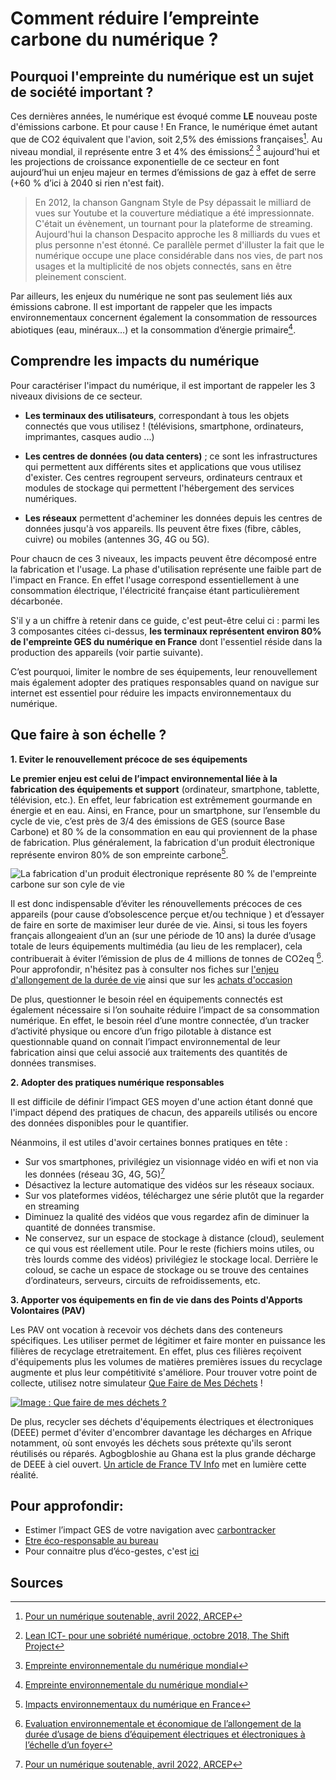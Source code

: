 # **Comment réduire l’empreinte carbone du numérique ?**

## Pourquoi l'empreinte du numérique est un sujet de société important ?

Ces dernières années, le numérique est évoqué comme **LE** nouveau poste d'émissions carbone. Et pour cause ! En France, le numérique émet autant que de CO2 équivalent que l'avion, soit 2,5% des émissions françaises[^1]. Au niveau mondial, il représente entre 3 et 4% des émissions[^2] [^3] aujourd'hui et les projections de croissance exponentielle de ce secteur en font aujourd’hui un enjeu majeur en termes d’émissions de gaz à effet de serre (+60 % d’ici à 2040 si rien n'est fait).

> En 2012, la chanson Gangnam Style de Psy dépassait le milliard de vues sur Youtube et la couverture médiatique a été impressionnate. C'était un évènement, un tournant pour la plateforme de streaming. Aujourd'hui la chanson Despacito approche les 8 milliards du vues et plus personne n'est étonné. Ce parallèle permet d'illuster la fait que le numérique occupe une place considérable dans nos vies, de part nos usages et la multiplicité de nos objets connectés, sans en être pleinement conscient.

Par ailleurs, les enjeux du numérique ne sont pas seulement liés aux émissions cabrone. Il est important de rappeler que les impacts environnementaux concernent également la consommation de ressources abiotiques (eau, minéraux…) et la consommation d’énergie primaire[^3].

## Comprendre les impacts du numérique

Pour caractériser l'impact du numérique, il est important de rappeler les 3 niveaux divisions de ce secteur.

- **Les terminaux des utilisateurs**, correspondant à tous les objets connectés que vous utilisez ! (télévisions, smartphone, ordinateurs, imprimantes, casques audio ...)

- **Les centres de données (ou data centers)** ; ce sont les infrastructures qui permettent aux différents sites et applications que vous utilisez d'exister. Ces centres regroupent serveurs, ordinateurs centraux et modules de stockage qui permettent l'hébergement des services numériques.

- **Les réseaux** permettent d'acheminer les données depuis les centres de données jusqu'à vos appareils. Ils peuvent être fixes (fibre, câbles, cuivre) ou mobiles (antennes 3G, 4G ou 5G).

Pour chaucn de ces 3 niveaux, les impacts peuvent être décomposé entre la fabrication et l'usage. La phase d'utilisation représente une faible part de l'impact en France. En effet l'usage correspond essentiellement à une consommation électrique, l'électricité française étant particulièrement décarbonée.

S'il y a un chiffre à retenir dans ce guide, c'est peut-être celui ci : parmi les 3 composantes citées ci-dessus, **les terminaux représentent environ 80% de l'empreinte GES du numérique en France** dont l'essentiel réside dans la production des appareils (voir partie suivante).

C’est pourquoi, limiter le nombre de ses équipements, leur renouvellement mais également adopter des pratiques responsables quand on navigue sur internet est essentiel pour réduire les impacts environnementaux du numérique.

## Que faire à son échelle ?

**1. Eviter le renouvellement précoce de ses équipements**

**Le premier enjeu est celui de l’impact environnemental liée à la fabrication des équipements et support** (ordinateur, smartphone, tablette, télévision, etc.). En effet, leur fabrication est extrêmement gourmande en énergie et en eau. Ainsi, en France, pour un smartphone, sur l’ensemble du cycle de vie, c’est près de 3/4 des émissions de GES (source Base Carbone) et 80 % de la consommation en eau qui proviennent de la phase de fabrication. Plus généralement, la fabrication d'un produit électronique représente environ 80% de son empreinte carbone[^4].

![La fabrication d'un produit électronique représente 80 % de l'empreinte carbone sur son cyle de vie](https://ecolab-data.netlify.app/images/Chiffres-cles_Achat-elec-reconditionne.png)

Il est donc indispensable d’éviter les rénouvellements précoces de ces appareils (pour cause d’obsolescence perçue et/ou technique ) et d’essayer de faire en sorte de maximiser leur durée de vie. Ainsi, si tous les foyers français allongeaient d’un an (sur une période de 10 ans) la durée d’usage totale de leurs équipements multimédia (au lieu de les remplacer), cela contribuerait à éviter l’émission de plus de 4 millions de tonnes de CO2eq [^5]. Pour approfondir, n'hésitez pas à consulter nos fiches sur [l'enjeu d'allongement de la durée de vie](https://nosgestesclimat.fr/actions/plus/divers/%C3%A9lectrom%C3%A9nager/allongement) ainsi que sur les [achats d'occasion](https://nosgestesclimat.fr/actions/plus/divers/%C3%A9lectrom%C3%A9nager/seconde-main)

De plus, questionner le besoin réel en équipements connectés est également nécessaire si l’on souhaite réduire l’impact de sa consommation numérique. En effet, le besoin réel d’une montre connectée, d’un tracker d’activité physique ou encore d’un frigo pilotable à distance est questionnable quand on connait l’impact environnemental de leur fabrication ainsi que celui associé aux traitements des quantités de données transmises.

**2. Adopter des pratiques numérique responsables**

Il est difficile de définir l’impact GES moyen d'une action étant donné que l'impact dépend des pratiques de chacun, des appareils utilisés ou encore des données disponibles pour le quantifier.

Néanmoins, il est utiles d'avoir certaines bonnes pratiques en tête :

- Sur vos smartphones, privilégiez un visionnage vidéo en wifi et non via les données (réseau 3G, 4G, 5G)[^1]
- Désactivez la lecture automatique des vidéos sur les réseaux sociaux.
- Sur vos plateformes vidéos, téléchargez une série plutôt que la regarder en streaming
- Diminuez la qualité des vidéos que vous regardez afin de diminuer la quantité de données transmise.
- Ne conservez, sur un espace de stockage à distance (cloud), seulement ce qui vous est réellement utile. Pour le reste (fichiers moins utiles, ou très lourds comme des vidéos) privilégiez le stockage local. Derrière le coloud, se cache un espace de stockage ou se trouve des centaines d’ordinateurs, serveurs, circuits de refroidissements, etc.

**3. Apporter vos équipements en fin de vie dans des Points d'Apports Volontaires (PAV)**

Les PAV ont vocation à recevoir vos déchets dans des conteneurs spécifiques. Les utiliser permet de légitimer et faire monter en puissance les filières de recyclage etretraitement. En effet, plus ces filières reçoivent d'équipements plus les volumes de matières premières issues du recyclage augmente et plus leur compétitivité s'améliore.
Pour trouver votre point de collecte, utilisez notre simulateur [Que Faire de Mes Déchets](https://quefairedemesdechets.fr/) !

[![Image : Que faire de mes déchets ?](https://ecolab-data.netlify.app/images/screen-que-faire-de-mes-déchets.png)](https://quefairedemesdechets.fr/)

De plus, recycler ses déchets d'équipements électriques et électroniques (DEEE) permet d'éviter d'encombrer davantage les décharges en Afrique notamment, où sont envoyés les déchets sous prétexte qu'ils seront réutilisés ou réparés. Agbogbloshie au Ghana est la plus grande décharge de DEEE à ciel ouvert. [Un article de France TV Info](https://www.francetvinfo.fr/monde/afrique/societe-africaine/la-decharge-de-dechets-electroniques-dagbogbloshie-veritable-defi-economique-et-environnemental-pour-le-ghana_3863287.html) met en lumière cette réalité.

## Pour approfondir:

- Estimer l’impact GES de votre navigation avec [carbontracker](https://theshiftproject.org/carbonalyser-extension-navigateur/)
- [Etre éco-responsable au bureau](https://www.ademe.fr/sites/default/files/assets/documents/guide-pratique-ecoresponsable-au-bureau.pdf)
- Pour connaitre plus d’éco-gestes, c'est [ici](https://www.qqf.fr/infographie/69/pollution-numerique-du-clic-au-declic)

## Sources

[^1]: [Pour un numérique soutenable, avril 2022, ARCEP](https://www.arcep.fr/uploads/tx_gspublication/rapport-pour-un-numerique-soutenable_dec2020.pdf)
[^2]: [Lean ICT- pour une sobriété numérique, octobre 2018, The Shift Project](https://theshiftproject.org/wp-content/uploads/2018/11/Rapport-final-v8-WEB.pdf)
[^3]: [Empreinte environnementale du numérique mondial](https://www.greenit.fr/wp-content/uploads/2019/10/2019-10-GREENIT-etude_EENM-rapport-accessible.VF_.pdf)
[^4]: [Impacts environnementaux du numérique en France](https://www.greenit.fr/wp-content/uploads/2021/02/2021-01-iNum-etude-impacts-numerique-France-rapport-0.8.pdf)
[^5]: [Evaluation environnementale et économique de l’allongement de la durée d’usage de biens d’équipement électriques et électroniques à l’échelle d’un foyer](https://librairie.ademe.fr/dechets-economie-circulaire/125-evaluation-environnementale-et-economique-de-l-allongement-de-la-duree-d-usage-de-biens-d-equipements-electriques-et-electroniques-a-l-echelle-d-un-foyer.html)
